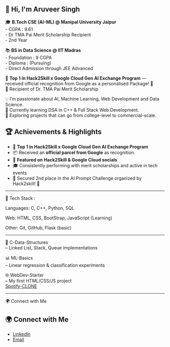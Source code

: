 ## 👋 Hi, I'm Aruveer Singh

🎓 **B.Tech CSE (AI-ML) @ Manipal University Jaipur**    
    - CGPA : 9.61         
    - Dr TMA Pai Merit Scholarship Recipient       
    - 2nd Year        
     
📚 **BS in Data Science @ IIT Madras**      
    - Foundation : 9 CGPA          
    - Diploma : (Pursuing)     
    - Direct Admission through JEE Advanced       

🚀 **Top 1 in Hack2Skill x Google Cloud Gen AI Exchange Program** — received official recognition from Google as a personalised Package! 🎁                  
🏅 Recipient of Dr. TMA Pai Merit Scholarship             
 
💡 I’m passionate about AI, Machine Learning, Web Development and Data Science.           
🌱 Currently learning DSA in C++ & Full Stack Web Development.           
🚀 Exploring projects that can go from college-level to commercial-scale.                   

## 🏆 Achievements & Highlights         
- 🥇 **Top 1 in Hack2Skill x Google Cloud Gen AI Exchange Program**             
- 📦 Received an **official parcel from Google** as recognition.            
- 📢 **Featured on Hack2Skill & Google Cloud socials**            
- 🎓 Consistently performing with merit scholarships and active in tech events             
- 🥈 Secured 2nd place  in the AI Prompt Challenge organized by Hack2skill! 🎉                         


---          

🔧 Tech Stack :                

Languages: C, C++, Python, SQL               

Web: HTML, CSS, BootStrap, JavaScript (Learning)                

Other: Git, GitHub, Flask (basic)              


---

🔗 C-Data-Structures             
 – Linked List, Stack, Queue implementations              

📊 ML-Basics       
 – Linear regression & classification experiments      

🌐 WebDev-Starter      
 – My first HTML/CSS/JS project       
      [Spotify-CLONE](https://github.com/Aruveer/spotify-clone)     

        
---

 



🌍 Connect with Me

## 🌍 Connect with Me  

- [LinkedIn](https://www.linkedin.com/in/aruveer-singh)  
- [Email](mailto:aruveeryadav.com)  
